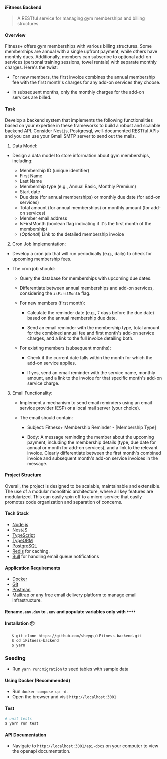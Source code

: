 #### iFitness Backend

> A RESTful service for managing gym memberships and billing structures.

#### Overview

Fitness+ offers gym memberships with various billing structures. Some memberships are annual with a single upfront payment, while others have monthly dues. Additionally, members can subscribe to optional add-on services (personal training sessions, towel rentals) with separate monthly charges. Here's the twist:

- For new members, the first invoice combines the annual membership fee with the first month's charges for any add-on services they choose.

- In subsequent months, only the monthly charges for the add-on services are billed.

#### Task

Develop a backend system that implements the following functionalities based on your expertise in these frameworks to build a robust and scalable backend API. Consider Nest.js, Postgresql, well-documented RESTful APIs and you can use your Gmail SMTP server to send out the mails.

1. Data Model:

- Design a data model to store information about gym memberships, including:

  - Membership ID (unique identifier)
  - First Name
  - Last Name
  - Membership type (e.g., Annual Basic, Monthly Premium)
  - Start date
  - Due date (for annual memberships) or monthly due date (for add-on services)
  - Total amount (for annual memberships) or monthly amount (for add-on services)
  - Member email address
  - IsFirstMonth (boolean flag indicating if it's the first month of the membership)
  - (_Optional_) Link to the detailed membership invoice

2. Cron Job Implementation:

- Develop a cron job that will run periodically (e.g., daily) to check for upcoming membership fees.

- The cron job should:

  - Query the database for memberships with upcoming due dates.

  - Differentiate between annual memberships and add-on services,
    considering the `isFirstMonth` flag.

  - For new members (first month):

    - Calculate the reminder date (e.g., `7` days before the due date) based on the annual membership due date.

    - Send an email reminder with the membership type, total amount for the combined annual fee and first month's add-on service charges, and a link to the full invoice detailing both.

  - For existing members (subsequent months):

    - Check if the current date falls within the month for which the
      add-on service applies.

    - If yes, send an email reminder with the service name, monthly
      amount, and a link to the invoice for that specific month's
      add-on service charge.

3. Email Functionality:

   - Implement a mechanism to send email reminders using an email service provider (ESP) or a local mail server (your choice).

   - The email should contain:

     - Subject: Fitness+ Membership Reminder - [Membership Type]

     - Body: A message reminding the member about the upcoming
       payment, including the membership details (type, due date for annual or month for add-on services), and a link to the relevant invoice. Clearly differentiate between the first month's combined invoice and subsequent month's add-on service invoices in the message.

#### Project Structure

Overall, the project is designed to be scalable, maintainable and extensible. The use of a modular monolithic architecture, where all key features are modularized. This can easily spin off to a micro-service that easily promotes code organization and separation of concerns.

#### Tech Stack

- [Node.js](https://nodejs.org/en/download/package-manager)
- [NestJS](https://nestjs.com/)
- [TypeScript](https://www.typescriptlang.org/download/)
- [TypeORM](https://typeorm.io/)
- [PostgreSQL](https://www.postgresql.org/)
- [Redis](https://redis.io/) for caching.
- [Bull](https://github.com/OptimalBits/bull) for handling email queue notifications

#### Application Requirements

- [Docker](https://www.docker.com/products/docker-desktop/)
- [Git](https://git-scm.com/downloads)
- [Postman](https://www.postman.com/downloads/)
- [Mailtrap](https://mailtrap.io/) or any free email delivery platform to manage email infrastructure.

#### Rename`.env.dev` to `.env` and populate variables only with `****`

#### Installation 📦

```bash
   $ git clone https://github.com/sheygs/iFitness-backend.git
   $ cd iFitness-backend
   $ yarn
```

### Seeding

- Run `yarn run:migration` to seed tables with sample data

#### Using Docker (Recommended)

- Run `docker-compose up -d`.
- Open the browser and visit `http://localhost:3001`

#### Test

```bash
# unit tests
$ yarn run test
```

#### API Documentation

- Navigate to `http://localhost:3001/api-docs` on your computer to view the openapi documentation.
